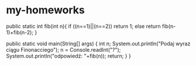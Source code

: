# my-homeworks
 
public static int fib(int n){
if ((n==1)||(n==2))
return 1;
else
return fib(n-1)+fib(n-2);
}
 
public static void main(String[] args) {
int n;
System.out.println("Podaj wyraz ciągu Finonacciego");
n = Console.readInt("?");
System.out.println("odpowiedź: "+fib(n));
return;
}
}
